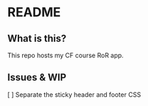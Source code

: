 # README

## What is this?

This repo hosts my CF course RoR app.

## Issues & WIP

[ ] Separate the sticky header and footer CSS